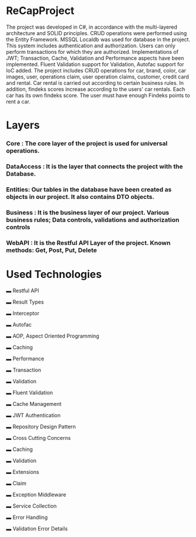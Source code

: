 # ReCapProject

The project was developed in C#, in accordance with the multi-layered architecture and SOLID principles. CRUD operations were performed using the Entity Framework. MSSQL Localdb was used for database in the project. This system includes authentication and authorization. Users can only perform transactions for which they are authorized. Implementations of JWT; Transaction, Cache, Validation and Performance aspects have been implemented. Fluent Validation support for Validation, Autofac support for IoC added. The project includes CRUD operations for car, brand, color, car images, user, operations claim, user operation claims, customer, credit card and rental. Car rental is carried out according to certain business rules. In addition, findeks scores increase according to the users' car rentals. Each car has its own findeks score. The user must have enough Findeks points to rent a car.

# Layers
### Core : The core layer of the project is used for universal operations.
### DataAccess : It is the layer that connects the project with the Database.
### Entities: Our tables in the database have been created as objects in our project. It also contains DTO objects.
### Business : It is the business layer of our project. Various business rules; Data controls, validations and authorization controls
### WebAPI : It is the Restful API Layer of the project. Known methods: Get, Post, Put, Delete

# Used Technologies
▬ Restful API

▬ Result Types

▬ Interceptor

▬ Autofac

▬ AOP, Aspect Oriented Programming

▬ Caching

▬ Performance

▬ Transaction

▬ Validation

▬ Fluent Validation

▬ Cache Management

▬ JWT Authentication

▬ Repository Design Pattern

▬ Cross Cutting Concerns

▬ Caching

▬ Validation

▬ Extensions

▬ Claim

▬ Exception Middleware

▬ Service Collection

▬ Error Handling

▬ Validation Error Details
